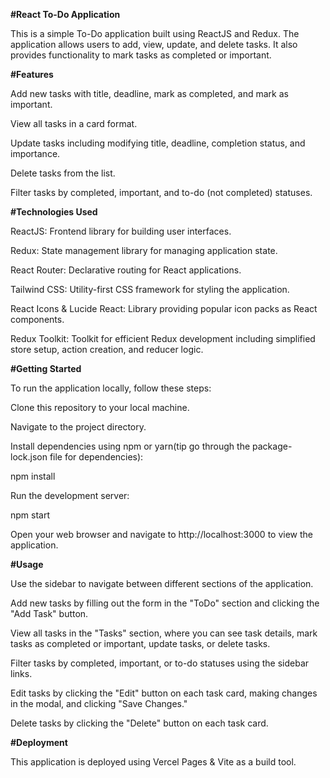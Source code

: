 **#React To-Do Application**

This is a simple To-Do application built using ReactJS and Redux. The application allows users to add, view, update, and delete tasks. It also provides functionality to mark tasks as completed or important.

****#Features****

Add new tasks with title, deadline, mark as completed, and mark as important.

View all tasks in a card format.

Update tasks including modifying title, deadline, completion status, and importance.

Delete tasks from the list.

Filter tasks by completed, important, and to-do (not completed) statuses.

**#Technologies Used**

ReactJS: Frontend library for building user interfaces.

Redux: State management library for managing application state.

React Router: Declarative routing for React applications.

Tailwind CSS: Utility-first CSS framework for styling the application.

React Icons & Lucide React: Library providing popular icon packs as React components.

Redux Toolkit: Toolkit for efficient Redux development including simplified store setup, action creation, and reducer logic.

**#Getting Started**

To run the application locally, follow these steps:

Clone this repository to your local machine.

Navigate to the project directory.

Install dependencies using npm or yarn(tip go through the package-lock.json file for dependencies):

npm install

Run the development server:

npm start

Open your web browser and navigate to http://localhost:3000 to view the application.

**#Usage**

Use the sidebar to navigate between different sections of the application.

Add new tasks by filling out the form in the "ToDo" section and clicking the "Add Task" button.

View all tasks in the "Tasks" section, where you can see task details, mark tasks as completed or important, update tasks, or delete tasks.

Filter tasks by completed, important, or to-do statuses using the sidebar links.

Edit tasks by clicking the "Edit" button on each task card, making changes in the modal, and clicking "Save Changes."

Delete tasks by clicking the "Delete" button on each task card.

**#Deployment**

This application is deployed using Vercel Pages & Vite as a build tool.
